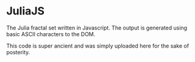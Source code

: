 JuliaJS
=======

The Julia fractal set written in Javascript.  The output is generated using basic ASCII characters to the DOM.

This code is super ancient and was simply uploaded here for the sake of posterity.
